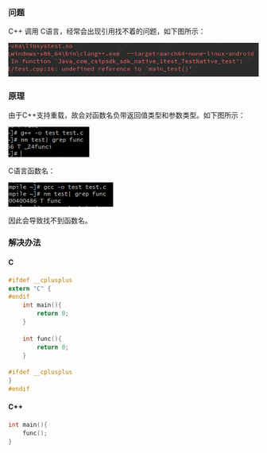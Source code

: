 ### 问题

C++ 调用 C语言，经常会出现引用找不着的问题，如下图所示：

![](.\png\C++调用C.png)

### 原理

由于C++支持重载，故会对函数名负带返回值类型和参数类型。如下图所示：

![](.\png\C++编译生成函数名.png)

C语言函数名：

![](.\png\C编译生成函数名.png)

因此会导致找不到函数名。

### 解决办法

#### C

```c
#ifdef __cplusplus
extern "C" {
#endif
	int main(){
    	return 0;
	}

	int func(){
    	return 0;
	}
    
#ifdef __cplusplus
}
#endif
```

#### C++

```c++
int main(){
    func();
}
```

